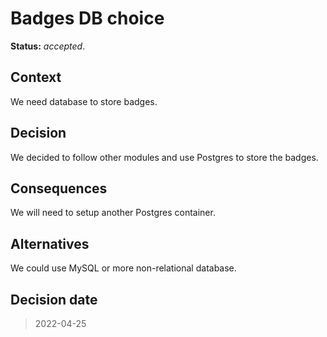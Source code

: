 # Badges DB choice

**Status:** _accepted_.

## Context

We need database to store badges.

## Decision

We decided to follow other modules and use Postgres to store the badges.

## Consequences

We will need to setup another Postgres container.

## Alternatives

We could use MySQL or more non-relational database.

## Decision date

> 2022-04-25
